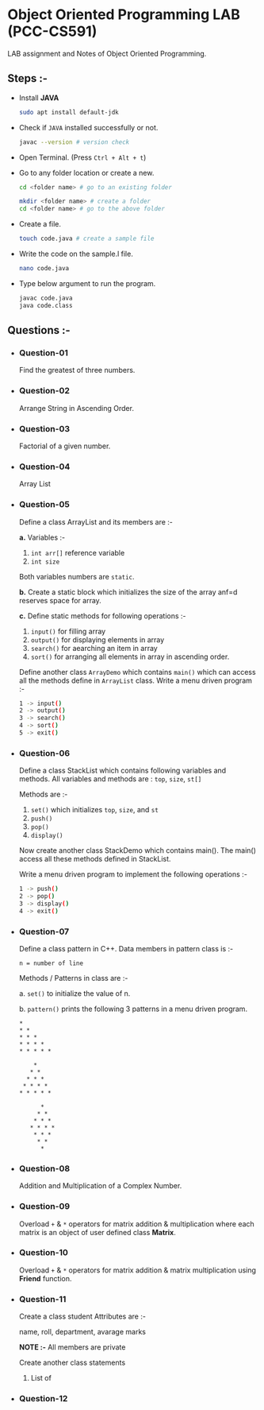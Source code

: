 # Object Oriented Programming LAB (PCC-CS591)

LAB assignment and Notes of Object Oriented Programming.

## Steps :-

* Install **JAVA**

  ```bash
  sudo apt install default-jdk
  ```

* Check if `JAVA` installed successfully or not.

  ```bash
  javac --version # version check
  ```

* Open Terminal. (Press `Ctrl + Alt + t`)

* Go to any folder location or create a new.

  ```bash
  cd <folder name> # go to an existing folder
  ```
  ```bash
  mkdir <folder name> # create a folder
  cd <folder name> # go to the above folder
  ```

* Create a file.

  ```bash
  touch code.java # create a sample file
  ```

* Write the code on the sample.l file.

  ```bash
  nano code.java
  ```

* Type below argument to run the program.

  ```bash
  javac code.java
  java code.class
  ```

## Questions :-

* ### Question-01

  Find the greatest of three numbers.

* ### Question-02
  
  Arrange String in Ascending Order.

* ### Question-03

  Factorial of a given number.

* ### Question-04

  Array List

* ### Question-05
  
  Define a class ArrayList and its members are :-

  **a.** Variables :-

  1. `int arr[]` reference variable
  2. `int size`

  Both variables numbers are `static`.

  **b.** Create a static block which initializes the size of the array anf=d reserves space for array.
  
  **c.** Define static methods for following operations :-

  1. `input()` for filling array
  2. `output()` for displaying elements in array
  3. `search()` for aearching an item in array
  4. `sort()` for arranging all elements in array in ascending order.
    
  Define another class `ArrayDemo` which contains `main()` which can access all the methods define in `ArrayList` class. Write a menu driven program :-

  ```bash
  1 -> input()
  2 -> output()
  3 -> search()
  4 -> sort()
  5 -> exit()
  ```

* ### Question-06

  Define a class StackList which contains following variables and methods. All variables and methods are : `top`, `size`, `st[]`

  Methods are :-

  1. `set()` which initializes `top`, `size`, and `st`
  2. `push()`
  3. `pop()`
  4. `display()`

  Now create another class StackDemo which contains main(). The main() access all these methods defined in StackList.
  
  Write a menu driven program to implement the following operations :-

  ```bash
  1 -> push()
  2 -> pop()
  3 -> display()
  4 -> exit()
  ```

* ### Question-07

  Define a class pattern in C++. Data members in pattern class is :-
  
  `n = number of line`

  Methods / Patterns in class are :-

  a.  `set()` to initialize the value of n.

  b. `pattern()` prints the following 3 patterns in a menu driven program.
  
  ```
  *
  * *
  * * *
  * * * *
  * * * * *
  ```

  ```
      *
     * *
    * * *
   * * * *
  * * * * *
  ```

  ```
        *
       * *
      * * *
     * * * *
      * * *
       * *
        *
  ```

* ### Question-08

  Addition and Multiplication of a Complex Number.

* ### Question-09

  Overload `+` & `*` operators for matrix addition & multiplication where each matrix is an object of user defined class **Matrix**.

* ### Question-10

  Overload `+` & `*` operators for matrix addition & matrix multiplication using **Friend** function.

* ### Question-11

  Create a class student 
  Attributes are :-

    name,
    roll,
    department,
    avarage marks

  **NOTE :-** All members are private
  
  Create another class statements
  1. List of 


* ### Question-12
